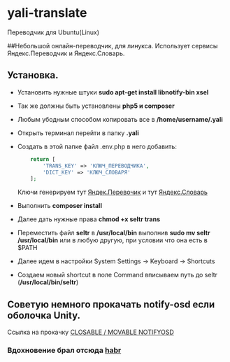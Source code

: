 # yali-translate
Переводчик для Ubuntu(Linux)

##Небольшой онлайн-переводчик, для линукса.
Использует сервисы Яндекс.Переводчик и Яндекс.Словарь.



## Установка.
- Установить нужные штуки **sudo apt-get install libnotify-bin xsel**
- Так же должны быть установлены  **php5 и composer**
- Любым убодным способом копировать все в **/home/username/.yali**
- Открыть терминал перейти в папку **.yali**
- Создать в этой папке файл .env.php в него добавить:

	```php
		return [
			'TRANS_KEY' => 'КЛЮЧ_ПЕРЕВОДЧИКА',
			'DICT_KEY' => 'КЛЮЧ_СЛОВАРЯ'
		];
	```
	Ключи генерируем тут [Яндек.Перевочик](https://tech.yandex.ru/keys/get/?service=trnsl) и тут
	[Яндекс.Словарь](https://tech.yandex.ru/keys/get/?service=dict)
- Выполнить **composer install**
- Далее дать нужные права **chmod +x seltr trans**
- Переместить файл **seltr** в **/usr/local/bin** выполнив **sudo mv seltr /usr/local/bin** или в любую другую, при условии что она есть в $PATH
- Далее идем в настройки System Settings -> Keyboard -> Shortcuts
- Создаем новый shortcut в поле Command вписываем путь до seltr (**/usr/local/bin/seltr**)

## Советую немного прокачать notify-osd если оболочка Unity.
Ссылка на прокачку [CLOSABLE / MOVABLE NOTIFYOSD ](http://www.webupd8.org/2012/06/closable-movable-notifyosd.html)

### Вдохновение брал отсюда [habr](http://habrahabr.ru/post/137215/)